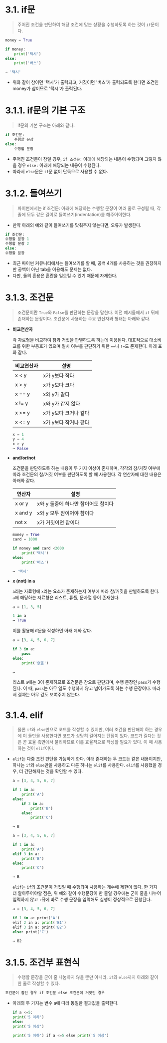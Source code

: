 # 3.1. if문

> 주어진 조건을 판단하여 해당 조건에 맞는 상황을 수행하도록 하는 것이 `if`문이다.
> 

```python
money = True

if money:
	print('택시')
else:
	print('버스')

→ '택시'
```

- 위와 같이 참이면 '택시'가 출력되고, 거짓이면 '버스'가 출력되도록 한다면 조건인 money가 참이므로 '택시'가 출력된다.

# **3.1.1. if문의 기본 구조**

> if문의 기본 구조는 아래와 같다.
> 

```python
if 조건문:
	수행할 문장
else:
	수행할 문장
```

- 주어진 조건문이 참일 경우, `if 조건문:` 아래에 해당되는 내용이 수행되며 그렇지 않을 경우 `else:` 아래에 해당되는 내용이 수행된다.
- 따라서 `else`문은 `if`문 없이 단독으로 사용할 수 없다.

# **3.1.2. 들여쓰기**

> 파이썬에서는 if 조건문: 아래에 해당하는 수행할 문장이 여러 줄로 구성될 때, 각 줄에 모두 같은 길이로 들여쓰기(indentation)를 해주어야한다.
> 

- 만약 아래의 예와 같이 들여쓰기를 맞춰주지 않는다면, 오류가 발생한다.

```python
if 조건문:
수행할 문장 1
수행할 문장 2
else:
수행할 문장
```

- 최근 파이썬 커뮤니티에서는 들여쓰기를 할 때, 공백 4개를 사용하는 것을 권장하지만 공백이 아닌 tab을 이용해도 문제는 없다.
- 다만, 둘의 혼용은 혼란을 일으킬 수 있기 때문에 자제한다.

# **3.1.3. 조건문**

> 조건문이란 `True`와 `False`를 판단하는 문장을 말한다. 이전 예시들에서 `if` 뒤에 존재하는 문장이다. 조건문에 사용하는 주요 연산자와 형태는 아래와 같다.
> 

- **비교연산자**
    
    각 자료형을 비교하여 참과 거짓을 판별하도록 하는데 이용된다. 대표적으로 대소비교를 위한 부등호가 있으며 일치 여부를 판단하기 위한 `==`나 `!=`도 존재한다. 아래 표와 같다.
    
    | 비교연산자 | 설명 |
    | --- | --- |
    | x < y | x가 y보다 작다 |
    | x > y | x가 y보다 크다 |
    | x == y | x와 y가 같다 |
    | x != y | x와 y가 같지 않다 |
    | x >= y | x가 y보다 크거나 같다 |
    | x <= y | x가 y보다 작거나 같다 |
    
    ```python
    x = 1
    y = 4
    x > y
    → False
    ```
    

- **and/or/not**
    
    조건문을 판단하도록 하는 내용이 두 가지 이상이 존재하며, 각각의 참/거짓 여부에 따라 조건문의 참/거짓 여부를 판단하도록 할 때 사용한다. 각 연산자에 대한 내용은 아래와 같다.
    
    | 연산자 | 설명 |
    | --- | --- |
    | x or y | x와 y 둘중에 하나만 참이어도 참이다 |
    | x and y | x와 y 모두 참이어야 참이다 |
    | not x | x가 거짓이면 참이다 |
    
    ```python
    money = True
    card = 1000
    
    if money and card <2000
    	print('택시')
    else:
    	print('버스')
    
    → '택시'
    ```
    

- **x (not) in a**
    
    `a`라는 자료형에 `x`라는 요소가 존재하는지 여부에 따라 참/거짓을 판별하도록 한다. `a`에 해당하는 자료형은 리스트, 튜플, 문자열 등이 존재한다.
    
    ```python
    a = [1, 3, 5]
    
    1 in a
    → True
    ```
    
    이를 활용해 if문을 작성하면 아래 예와 같다.
    
    ```python
    a = [3, 4, 5, 6, 7]
    
    if 3 in a:
    	pass
    else:
    	print('없음')
    
    →
    ```
    
    리스트 `a`에는 3이 존재하므로 조건문은 참으로 판단되며, 수행 문장인 `pass`가 수행된다. 이 때, `pass`는 아무 일도 수행하지 않고 넘어가도록 하는 수행 문장이다. 따라서 결과는 아무 값도 보여주지 않는다.
    

# **3.1.4. elif**

> 물론 `if`와 `else`만으로 코드를 작성할 수 있지만, 여러 조건을 판단해야 하는 경우에 이 둘만을 사용한다면 코드가 상당히 길어지는 단점이 있다. 코드가 길다는 것은 곧 효율 측면에서 불리하므로 이를 효율적으로 작성할 필요가 있다. 이 때 사용하는 것이 `elif`이다.
> 

- `elif`는 다중 조건 판단을 가능하게 한다. 아래 존재하는 두 코드는 같은 내용이지만, 하나는 `if`와 `else`만을 사용하고 다른 하나는 `elif`를 사용한다. `elif`를 사용했을 경우, 더 간단해지는 것을 확인할 수 있다.
    
    ```python
    a = [3, 4, 5, 6, 7]
    
    if 1 in a:
    	print('A')
    else:
    	if 3 in a:
    		print('B')
    	else:
    		print('C')
    
    → B
    
    a = [3, 4, 5, 6, 7]
    
    if 1 in a:
    	print('A')
    elif 3 in a:
    	print('B')
    else:
    	print('C')
    
    → B
    ```
    
    `elif`는 `if`의 조건문이 거짓일 때 수행되며 사용하는 개수에 제한이 없다. 한 가지 더 알아두어야할 점은, 위 예와 같이 수행문장이 한 줄일 경우에는 굳이 줄을 나누어 입력하지 않고 `:`뒤에 바로 수행 문장을 입력해도 실행이 정상적으로 진행된다.
    
    ```python
    a = [3, 4, 5, 6, 7]
    
    if 1 in a: print('A')
    elif 2 in a: print('B1')
    elif 3 in a: print('B2')
    else: print('C')
    
    → B2
    ```
    

# **3.1.5. 조건부 표현식**

> 수행할 문장을 굳이 줄 나눔하지 않을 뿐만 아니라, `if`와 `else`까지 아래와 같이 한 줄로 작성할 수 있다.
> 

```python
조건문이 참인 경우 if 조건문 else 조건문이 거짓인 경우
```

- 아래의 두 가지는 변수 a에 따라 동일한 결과값을 출력한다.
    
    ```python
    if a <=5:
    print('5 이하')
    else:
    print('5 이상')
    
    print('5 이하') if a <=5 else print('5 이상')
    ```
